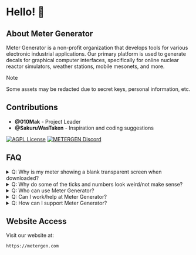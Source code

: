 # Hello! 👋

## About Meter Generator

Meter Generator is a non-profit organization that develops tools for various electronic industrial applications. Our primary platform is used to generate decals for graphical computer interfaces, specifically for online nuclear reactor simulators, weather stations, mobile mesonets, and more.

> [!NOTE]
> Some assets may be redacted due to secret keys, personal information, etc.

## Contributions

- **@010Mak** - Project Leader
- **@SakuruWasTaken** - Inspiration and coding suggestions

[![AGPL License](https://img.shields.io/badge/license-AGPL-blue.svg)](http://www.gnu.org/licenses/agpl-3.0)
[![METERGEN Discord](https://img.shields.io/badge/MeterGen-Discord-brown.svg)](https://discord.gg/ggwzTFXkUT)

## FAQ

<details>
  <summary>Q: Why is my meter showing a blank transparent screen when downloaded?</summary>
  A: Did you press “Draw Meter” before downloading? If so, and it still doesn’t show, please make a bug report in our public Discord Server.
</details>

<details>
  <summary>Q: Why do some of the ticks and numbers look weird/not make sense?</summary>
  A: Check your inputs on what you entered. If it doesn’t make sense to you, it won't make sense to the code either.
</details>

<details>
  <summary>Q: Who can use Meter Generator?</summary>
  A: Anyone who needs meter decals can use Meter Generator, whether for a 2D website simulation, a Roblox power plant, or other applications.
</details>

<details>
  <summary>Q: Can I work/help at Meter Generator?</summary>
  A: Currently, all code for Meter Generator is developed independently by Mak. However, suggestions are welcome and valued.
</details>

<details>
  <summary>Q: How can I support Meter Generator?</summary>
  A: You can support us by subscribing to our Patreon: https://patreon.com/user?u=76198322
</details>

## Website Access

Visit our website at:

```bash
https://metergen.com
